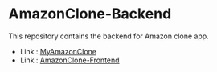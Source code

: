# AmazonClone-Backend
This repository contains the backend for Amazon clone app.

* Link : [MyAmazonClone](https://my-amazonclone.herokuapp.com/)
* Link : [AmazonClone-Frontend](https://github.com/ashrita-ag/AmazonClone-Frontend)
